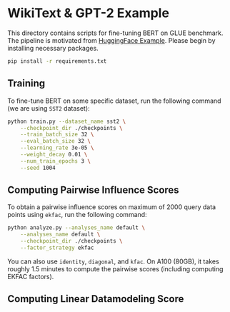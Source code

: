 # WikiText & GPT-2 Example

This directory contains scripts for fine-tuning BERT on GLUE benchmark. The pipeline is motivated from [HuggingFace Example](https://github.com/huggingface/transformers/tree/main/examples/pytorch/text-classification).
Please begin by installing necessary packages.
```bash
pip install -r requirements.txt
```

## Training

To fine-tune BERT on some specific dataset, run the following command (we are using `SST2` dataset):
```bash
python train.py --dataset_name sst2 \
    --checkpoint_dir ./checkpoints \
    --train_batch_size 32 \
    --eval_batch_size 32 \
    --learning_rate 3e-05 \
    --weight_decay 0.01 \
    --num_train_epochs 3 \
    --seed 1004
```

## Computing Pairwise Influence Scores

To obtain a pairwise influence scores on maximum of 2000 query data points using `ekfac`, run the following command:
```bash
python analyze.py --analyses_name default \
    --analyses_name default \
    --checkpoint_dir ./checkpoints \
    --factor_strategy ekfac
```
You can also use `identity`, `diagonal`, and `kfac`. On A100 (80GB), it takes roughly 1.5 minutes to compute the 
pairwise scores (including computing EKFAC factors).

## Computing Linear Datamodeling Score
